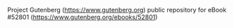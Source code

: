 Project Gutenberg (https://www.gutenberg.org) public repository for
eBook #52801 (https://www.gutenberg.org/ebooks/52801)
